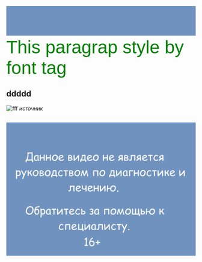 ![hhh](./k.png)
<font face="Arial" size="20" color="green"> This paragrap style by font tag </font>
    
## ddddd
![fff](https://pressbooks.openeducationalberta.ca/app/uploads/sites/3/2018/08/0500Pronormoblast1-Gloria-Kwon.jpg)
_источник_

##
![hhh](./f.png)
